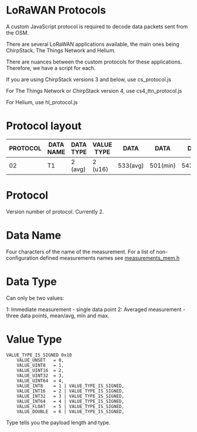 LoRaWAN Protocols
============

A custom JavaScript protocol is required to decode
data packets sent from the OSM.

There are several LoRaWAN applications available,
the main ones being ChirpStack, The Things Network
and Helium.

There are nuances between the custom protocols
for these applications. Therefore, we have
a script for each.

If you are using ChirpStack versions 3 and below, use cs_protocol.js

For The Things Network or ChirpStack version 4, use cs4_ttn_protocol.js

For Helium, use hl_protocol.js


Protocol layout
===============

| PROTOCOL | DATA NAME | DATA TYPE | VALUE TYPE |   DATA   |   DATA   |   DATA   | DATA NAME | DATA TYPE | VALUE TYPE | DATA |
|----------|-----------|-----------|------------|----------|----------|----------|-----------|-----------|------------|------|
|    02    |     T1    |   2 (avg) |   2 (u16)  | 533(avg) | 501(min) | 543(max) |     T2    | 1 (single)|  1 (uint8) |   1  |


Protocol
========
Version number of protocol. Currently 2.


Data Name
=========
Four characters of the name of the measurement.
For a list of non-configuration defined measurements names see  [measurements_mem.h](../../core/include/measurements_mem.h)

Data Type
=========
Can only be two values:

   1: Immediate measurement - single data point
   2: Averaged measurement - three data points, mean/avg, min and max.

Value Type
==========

    VALUE_TYPE_IS_SIGNED 0x10
        VALUE_UNSET   = 0,
        VALUE_UINT8   = 1,
        VALUE_UINT16  = 2,
        VALUE_UINT32  = 3,
        VALUE_UINT64  = 4,
        VALUE_INT8    = 1 | VALUE_TYPE_IS_SIGNED,
        VALUE_INT16   = 2 | VALUE_TYPE_IS_SIGNED,
        VALUE_INT32   = 3 | VALUE_TYPE_IS_SIGNED,
        VALUE_INT64   = 4 | VALUE_TYPE_IS_SIGNED,
        VALUE_FLOAT   = 5 | VALUE_TYPE_IS_SIGNED,
        VALUE_DOUBLE  = 6 | VALUE_TYPE_IS_SIGNED,

   Type tells you the payload length and type.
